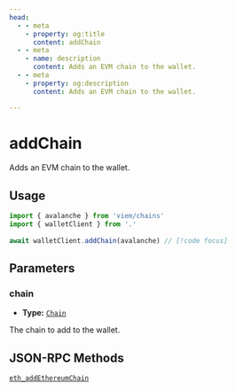 ```yaml
---
head:
  - - meta
    - property: og:title
      content: addChain
  - - meta
    - name: description
      content: Adds an EVM chain to the wallet.
  - - meta
    - property: og:description
      content: Adds an EVM chain to the wallet.

---
```


# addChain

Adds an EVM chain to the wallet.

## Usage

```ts
import { avalanche } from 'viem/chains'
import { walletClient } from '.'
 
await walletClient.addChain(avalanche) // [!code focus]
```

## Parameters

### chain

- **Type:** [`Chain`](/docs/glossary/types#chain)

The chain to add to the wallet.

## JSON-RPC Methods

[`eth_addEthereumChain`](https://eips.ethereum.org/EIPS/eip-3085)
